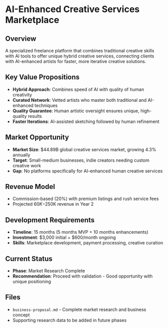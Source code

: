 # AI-Enhanced Creative Services Marketplace

## Overview
A specialized freelance platform that combines traditional creative skills with AI tools to offer unique hybrid creative services, connecting clients with AI-enhanced artists for faster, more iterative creative solutions.

## Key Value Propositions
- **Hybrid Approach**: Combines speed of AI with quality of human creativity
- **Curated Network**: Vetted artists who master both traditional and AI-enhanced techniques
- **Quality Guarantee**: Human artistic oversight ensures unique, high-quality results
- **Faster Iterations**: AI-assisted sketching followed by human refinement

## Market Opportunity
- **Market Size**: $44.89B global creative services market, growing 4.3% annually
- **Target**: Small-medium businesses, indie creators needing custom creative work
- **Gap**: No platforms specifically for AI-enhanced human creative services

## Revenue Model
- Commission-based (20%) with premium listings and rush service fees
- Projected $60K-$250K revenue in Year 2

## Development Requirements
- **Timeline**: 15 months (5 months MVP + 10 months enhancements)
- **Investment**: $3,000 initial + $600/month ongoing
- **Skills**: Marketplace development, payment processing, creative curation

## Current Status
- **Phase**: Market Research Complete
- **Recommendation**: Proceed with validation - Good opportunity with unique positioning

## Files
- `business-proposal.md` - Complete market research and business concept
- Supporting research data to be added in future phases
